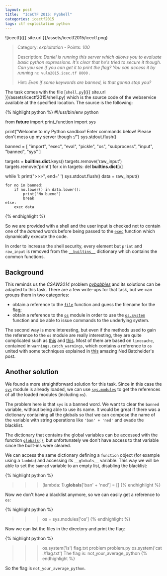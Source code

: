 ```yaml
---
layout: post
title:  "IceCTF 2015: PyShell"
categories: icectf2015
tags: ctf exploitation python
---
```


![icectf]({{ site.url }}/assets/icectf2015/icectf.png)

> Category: *exploitation* - Points: *100*
>
> Description: *Daniel is running this server which allows you to evaluate basic python expressions. It's clear that he's tried to secure it though. Can you see if you can get it to print the flag?
> You can access it by running* `nc vuln2015.icec.tf 8000` *.*
>
> Hint: *Even if some keywords are banned, is that gonna stop you?*

The task comes with the file [`shell.py`]({{ site.url }}/assets/icectf2015/shell.py) which is the source code of the webservice available at the specified location. The source is the following:

{% highlight python %}
#!/usr/bin/env python

from __future__ import print_function
import sys

print("Welcome to my Python sandbox! Enter commands below! Please don't mess up my server though :/")
sys.stdout.flush()

banned = [
    "import",
    "exec",
    "eval",
    "pickle",
    "os",
    "subprocess",
    "input",
    "banned",
    "sys"
]

targets = __builtins__.__dict__.keys()
targets.remove('raw_input')
targets.remove('print')
for x in targets:
    del __builtins__.__dict__[x]

while 1:
    print(">>>", end=' ')
    sys.stdout.flush()
    data = raw_input()

    for no in banned:
        if no.lower() in data.lower():
            print("No bueno")
            break
    else:
        exec data
{% endhighlight %}

So we are provided with a shell and the user input is checked not to contain one of the *banned* words before being passed to the [`exec`](https://docs.python.org/2/reference/simple_stmts.html#exec) function which dynamically execute the code.

In order to increase the shell security, every element but `print` and `raw_input` is removed from the [`__builtins__`](https://docs.python.org/2/reference/executionmodel.html) dictionary which contains the common functions.

## Background

This reminds us the *CSAW2014* problem [*pybabbies*](https://github.com/ctfs/write-ups-2014/tree/master/csaw-ctf-2014/pybabbies) and its solutions can be adapted to this task. There are a few write-ups for that task, but we can groups them in two categories:

* obtain a reference to the [`file`](https://docs.python.org/2/library/functions.html#file) function and guess the filename for the flag;
* obtain a reference to the [`os`](https://docs.python.org/2/library/os.html) module in order to use the [`os.system`](https://docs.python.org/2/library/os.html#os.system) function and be able to issue commands to the underlying system.

The second way is more interesting, but even if the methods used to gain the reference to the `os` module are really interesting, they are quite complicated such as [this](https://hexplo.it/escaping-the-csawctf-python-sandbox/) and [this](http://sugarstack.io/csaw-2014-pybabbies.html). Most of them are based on `linecache`, contained in `warnings.catch_warnings`, which contains a reference to `os` united with some techniques explained in [this](http://nedbatchelder.com/blog/201206/eval_really_is_dangerous.html) amazing Ned Batchelder's post.

## Another solution

We found a more straightforward solution for this task. Since in this case the [`sys`](https://docs.python.org/2/library/sys.html) module is already loaded, we can use [`sys.modules`](https://docs.python.org/2/library/sys.html#sys.modules) to get the references of all the loaded modules (including `os`).

The problem here is that `sys` is a banned word. We want to clear the `banned` variable, without being able to use its name. It would be great if there was a dictionary containing all the globals so that we can compose the name of the variable with string operations like `'ban' + 'ned'` and evade the blacklist.

The dictionary that contains the global variables can be accessed with the function [`globals()`](https://docs.python.org/2/library/functions.html#globals), but unfortunately we don't have access to that variable since the built-ins were cleared.

We can access the same dictionary defining a `function` object (for example using a `lambda`) and accessing its `__globals__` variable. This way we will be able to set the `banned` variable to an empty list, disabling the blacklist:

{% highlight python %}
>>> (lambda: 1).__globals__['ban' + 'ned'] = []
{% endhighlight %}

Now we don't have a blacklist anymore, so we can easily get a reference to `os`:

{% highlight python %}
>>> os = sys.modules['os']
{% endhighlight %}

Now we can list the files in the directory and print the flag:

{% highlight python %}
>>> os.system('ls')
flag.txt
problem
problem.py
>>> os.system('cat ./flag.txt')
The flag is: not_your_average_python
{% endhighlight %}

So the flag is `not_your_average_python`.

